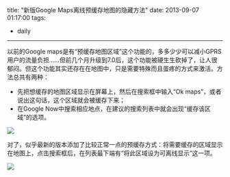 title: "新版Google Maps离线预缓存地图的隐藏方法"
date: 2013-09-07 01:17:00
tags:
- daily
---
以前的Google maps是有“预缓存地图区域”这个功能的，多多少少可以减小GPRS用户的流量负担……但前几个月升级到7.0后，这个功能被硬生生砍掉了，让人很郁闷。但这个功能其实还存在在地图中，只是需要特殊而且蛋疼的方式来激活。方法总共有两种：

 * 先把想缓存的地图区域显示在屏幕上，然后在搜索框中输入“Ok maps”，或者说出这句话，这个区域就会被缓存下来；
 * 在Google Now中搜索相应地点，在建议的搜索列表中就会出现“缓存该区域”的选项。

![](http://media.tumblr.com/96b145828e5cdf1a19a809295a71ad3f/tumblr_inline_mspshgdBXg1qz4rgp.png)

对了，似乎最新的版本添加了比较正常一点的预缓存方式：将需要缓存的区域显示在地图上，点击搜索框后，在列表最下端有“将此区域设为可离线显示”这一项。

![](http://media.tumblr.com/61ec96dc888f41e0fd8f1042c985d371/tumblr_inline_mspstoF1HP1qz4rgp.png)